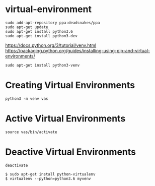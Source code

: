 # virtual-environment
```
sudo add-apt-repository ppa:deadsnakes/ppa
sudo apt-get update
sudo apt-get install python3.6
sudo apt-get install python3-dev
```
https://docs.python.org/3/tutorial/venv.html
https://packaging.python.org/guides/installing-using-pip-and-virtual-environments/

```
sudo apt-get install python3-venv
```
# Creating Virtual Environments
```
python3 -m venv vas
```
# Active Virtual Environments
```
source vas/bin/activate
```
# Deactive Virtual Environments
```
deactivate
```
```
$ sudo apt-get install python-virtualenv
$ virtualenv --python=python3.6 myvenv
```
